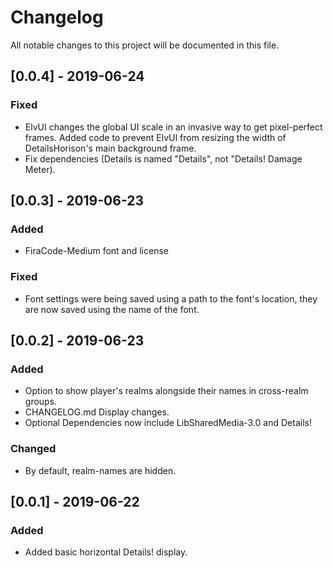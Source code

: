 # Changelog
All notable changes to this project will be documented in this file.

## [0.0.4] - 2019-06-24
### Fixed
- ElvUI changes the global UI scale in an invasive way to get pixel-perfect frames. Added code to prevent ElvUI from resizing the width of DetailsHorison's main background frame.
- Fix dependencies (Details is named "Details", not "Details! Damage Meter).

## [0.0.3] - 2019-06-23
### Added
- FiraCode-Medium font and license

### Fixed
- Font settings were being saved using a path to the font's location, they are now saved using the name of the font.

## [0.0.2] - 2019-06-23
### Added
- Option to show player's realms alongside their names in cross-realm groups.
- CHANGELOG.md Display changes.
- Optional Dependencies now include LibSharedMedia-3.0 and  Details!
### Changed
- By default, realm-names are hidden.

## [0.0.1] - 2019-06-22
### Added
- Added basic horizontal Details! display.
